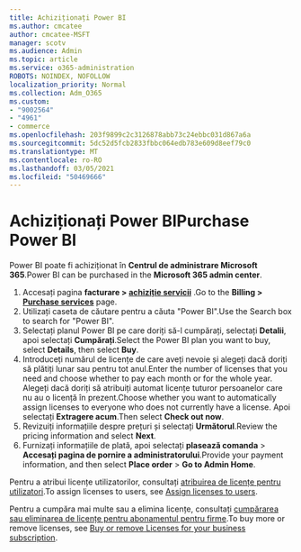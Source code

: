 ```yaml
---
title: Achiziționați Power BI
ms.author: cmcatee
author: cmcatee-MSFT
manager: scotv
ms.audience: Admin
ms.topic: article
ms.service: o365-administration
ROBOTS: NOINDEX, NOFOLLOW
localization_priority: Normal
ms.collection: Adm_O365
ms.custom:
- "9002564"
- "4961"
- commerce
ms.openlocfilehash: 203f9899c2c3126878abb73c24ebbc031d867a6a
ms.sourcegitcommit: 5dc52d5fcb2833fbbc064edb783e609d8eef79c0
ms.translationtype: MT
ms.contentlocale: ro-RO
ms.lasthandoff: 03/05/2021
ms.locfileid: "50469666"
---
```

# <a name="purchase-power-bi"></a><span data-ttu-id="ff02d-102">Achiziționați Power BI</span><span class="sxs-lookup"><span data-stu-id="ff02d-102">Purchase Power BI</span></span>

<span data-ttu-id="ff02d-103">Power BI poate fi achiziționat în **Centrul de administrare Microsoft 365**.</span><span class="sxs-lookup"><span data-stu-id="ff02d-103">Power BI can be purchased in the **Microsoft 365 admin center**.</span></span>

1. <span data-ttu-id="ff02d-104">Accesați pagina **facturare > [achiziție servicii](https://go.microsoft.com/fwlink/p/?linkid=868433)** .</span><span class="sxs-lookup"><span data-stu-id="ff02d-104">Go to the **Billing > [Purchase services](https://go.microsoft.com/fwlink/p/?linkid=868433)** page.</span></span>
2. <span data-ttu-id="ff02d-105">Utilizați caseta de căutare pentru a căuta "Power BI".</span><span class="sxs-lookup"><span data-stu-id="ff02d-105">Use the Search box to search for "Power BI".</span></span>
3. <span data-ttu-id="ff02d-106">Selectați planul Power BI pe care doriți să-l cumpărați, selectați **Detalii**, apoi selectați **Cumpărați**.</span><span class="sxs-lookup"><span data-stu-id="ff02d-106">Select the Power BI plan you want to buy, select **Details**, then select **Buy**.</span></span>
4. <span data-ttu-id="ff02d-107">Introduceți numărul de licențe de care aveți nevoie și alegeți dacă doriți să plătiți lunar sau pentru tot anul.</span><span class="sxs-lookup"><span data-stu-id="ff02d-107">Enter the number of licenses that you need and choose whether to pay each month or for the whole year.</span></span> <span data-ttu-id="ff02d-108">Alegeți dacă doriți să atribuiți automat licențe tuturor persoanelor care nu au o licență în prezent.</span><span class="sxs-lookup"><span data-stu-id="ff02d-108">Choose whether you want to automatically assign licenses to everyone who does not currently have a license.</span></span> <span data-ttu-id="ff02d-109">Apoi selectați **Extragere acum**.</span><span class="sxs-lookup"><span data-stu-id="ff02d-109">Then select **Check out now**.</span></span>
5. <span data-ttu-id="ff02d-110">Revizuiți informațiile despre prețuri și selectați **Următorul**.</span><span class="sxs-lookup"><span data-stu-id="ff02d-110">Review the pricing information and select **Next**.</span></span>
6. <span data-ttu-id="ff02d-111">Furnizați informațiile de plată, apoi selectați **plasează comanda**  >  **Accesați pagina de pornire a administratorului**.</span><span class="sxs-lookup"><span data-stu-id="ff02d-111">Provide your payment information, and then select **Place order** > **Go to Admin Home**.</span></span>

<span data-ttu-id="ff02d-112">Pentru a atribui licențe utilizatorilor, consultați [atribuirea de licențe pentru utilizatori](https://docs.microsoft.com/microsoft-365/admin/manage/assign-licenses-to-users).</span><span class="sxs-lookup"><span data-stu-id="ff02d-112">To assign licenses to users, see [Assign licenses to users](https://docs.microsoft.com/microsoft-365/admin/manage/assign-licenses-to-users).</span></span>

<span data-ttu-id="ff02d-113">Pentru a cumpăra mai multe sau a elimina licențe, consultați [cumpărarea sau eliminarea de licențe pentru abonamentul pentru firme](https://docs.microsoft.com/microsoft-365/commerce/licenses/buy-licenses).</span><span class="sxs-lookup"><span data-stu-id="ff02d-113">To buy more or remove licenses, see [Buy or remove Licenses for your business subscription](https://docs.microsoft.com/microsoft-365/commerce/licenses/buy-licenses).</span></span>